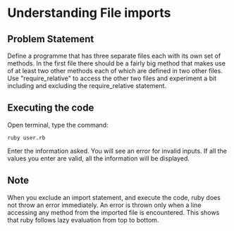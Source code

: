 # Understanding File imports

## Problem Statement
Define a programme that has three separate files each with its own set of methods. In the first file there should be a fairly big method that makes use of at least two other methods each of which are defined in two other files. 
Use "require_relative" to access the other two files and experiment a bit including and excluding the require_relative statement.

## Executing the code

Open terminal, type the command:

    ruby user.rb

Enter the information asked.
You will see an error for invalid inputs.
If all the values you enter are valid, all the information will be displayed.

## Note
When you exclude an import statement, and execute the code, ruby does not throw an error immediately. An error is thrown only when a line accessing any method from the imported file is encountered. This shows that ruby follows lazy evaluation from top to bottom.